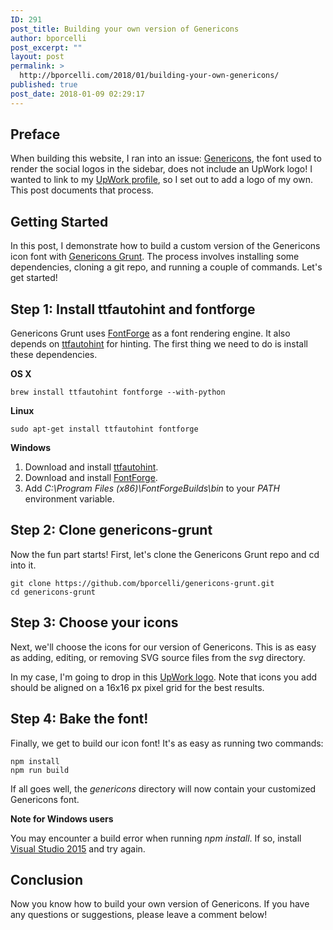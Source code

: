 ```yaml
---
ID: 291
post_title: Building your own version of Genericons
author: bporcelli
post_excerpt: ""
layout: post
permalink: >
  http://bporcelli.com/2018/01/building-your-own-genericons/
published: true
post_date: 2018-01-09 02:29:17
---
```

## Preface

When building this website, I ran into an issue: [Genericons][1], the font used to render the social logos in the sidebar, does not include an UpWork logo! I wanted to link to my [UpWork profile][2], so I set out to add a logo of my own. This post documents that process.

## Getting Started

In this post, I demonstrate how to build a custom version of the Genericons icon font with [Genericons Grunt][3]. The process involves installing some dependencies, cloning a git repo, and running a couple of commands. Let's get started!

## Step 1: Install ttfautohint and fontforge

Genericons Grunt uses [FontForge][4] as a font rendering engine. It also depends on [ttfautohint][5] for hinting. The first thing we need to do is install these dependencies.

**OS X**

`brew install ttfautohint fontforge --with-python`

**Linux**

`sudo apt-get install ttfautohint fontforge`

**Windows**

1.  Download and install [ttfautohint][6].
2.  Download and install [FontForge][7].
3.  Add *C:\Program Files (x86)\FontForgeBuilds\bin* to your *PATH* environment variable.

## Step 2: Clone genericons-grunt

Now the fun part starts! First, let's clone the Genericons Grunt repo and cd into it.

    git clone https://github.com/bporcelli/genericons-grunt.git
    cd genericons-grunt    
    

## Step 3: Choose your icons

Next, we'll choose the icons for our version of Genericons. This is as easy as adding, editing, or removing SVG source files from the *svg* directory.

In my case, I'm going to drop in this [UpWork logo][8]. Note that icons you add should be aligned on a 16x16 px pixel grid for the best results.

## Step 4: Bake the font!

Finally, we get to build our icon font! It's as easy as running two commands:

    npm install
    npm run build
    

If all goes well, the *genericons* directory will now contain your customized Genericons font.

**Note for Windows users**

You may encounter a build error when running *npm install*. If so, install [Visual Studio 2015][9] and try again.

## Conclusion

Now you know how to build your own version of Genericons. If you have any questions or suggestions, please leave a comment below!      

 [1]: http://genericons.com
 [2]: https://www.upwork.com/fl/bporcelli
 [3]: https://github.com/bporcelli/genericons-grunt
 [4]: http://fontforge.github.io/en-US/
 [5]: https://www.freetype.org/ttfautohint/index.html
 [6]: https://www.freetype.org/ttfautohint/index.html#download
 [7]: http://fontforge.github.io/en-US/downloads/windows/
 [8]: https://drive.google.com/open?id=1H1gqcfCj2hTBMCmDyVt_uEidm9AGHm0
 [9]: https://www.visualstudio.com/vs/older-downloads/
